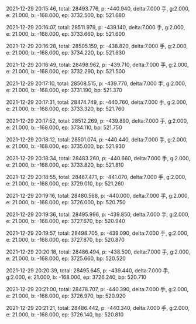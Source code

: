 2021-12-29 20:15:46, total: 28493.776, p: -440.940, delta:7.000 手, g:2.000, e: 21.000, b: -168.000, ep: 3732.500, bp: 521.680

2021-12-29 20:16:07, total: 28511.979, p: -439.140, delta:7.000 手, g:2.000, e: 21.000, b: -168.000, ep: 3733.660, bp: 521.600

2021-12-29 20:16:28, total: 28505.159, p: -438.820, delta:7.000 手, g:2.000, e: 21.000, b: -168.000, ep: 3734.220, bp: 521.630

2021-12-29 20:16:49, total: 28498.962, p: -439.710, delta:7.000 手, g:2.000, e: 21.000, b: -168.000, ep: 3732.290, bp: 521.500

2021-12-29 20:17:10, total: 28508.515, p: -439.770, delta:7.000 手, g:2.000, e: 21.000, b: -168.000, ep: 3731.190, bp: 521.370

2021-12-29 20:17:31, total: 28474.749, p: -440.760, delta:7.000 手, g:2.000, e: 21.000, b: -168.000, ep: 3733.320, bp: 521.760

2021-12-29 20:17:52, total: 28512.269, p: -439.890, delta:7.000 手, g:2.000, e: 21.000, b: -168.000, ep: 3734.110, bp: 521.750

2021-12-29 20:18:12, total: 28501.074, p: -440.440, delta:7.000 手, g:2.000, e: 21.000, b: -168.000, ep: 3735.000, bp: 521.930

2021-12-29 20:18:34, total: 28483.260, p: -440.660, delta:7.000 手, g:2.000, e: 21.000, b: -168.000, ep: 3733.820, bp: 521.810

2021-12-29 20:18:55, total: 28467.471, p: -441.070, delta:7.000 手, g:2.000, e: 21.000, b: -168.000, ep: 3729.010, bp: 521.260

2021-12-29 20:19:16, total: 28480.568, p: -440.000, delta:7.000 手, g:2.000, e: 21.000, b: -168.000, ep: 3726.000, bp: 520.750

2021-12-29 20:19:36, total: 28495.996, p: -439.850, delta:7.000 手, g:2.000, e: 21.000, b: -168.000, ep: 3727.670, bp: 520.940

2021-12-29 20:19:57, total: 28498.705, p: -439.090, delta:7.000 手, g:2.000, e: 21.000, b: -168.000, ep: 3727.870, bp: 520.870

2021-12-29 20:20:18, total: 28486.494, p: -438.500, delta:7.000 手, g:2.000, e: 21.000, b: -168.000, ep: 3725.660, bp: 520.520

2021-12-29 20:20:39, total: 28495.645, p: -439.440, delta:7.000 手, g:2.000, e: 21.000, b: -168.000, ep: 3726.240, bp: 520.710

2021-12-29 20:21:00, total: 28478.707, p: -440.390, delta:7.000 手, g:2.000, e: 21.000, b: -168.000, ep: 3726.970, bp: 520.920

2021-12-29 20:21:21, total: 28486.442, p: -440.340, delta:7.000 手, g:2.000, e: 21.000, b: -168.000, ep: 3726.140, bp: 520.810